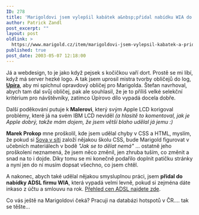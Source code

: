 ```yaml
---
ID: 278
title: 'Marigoldovi jsem vylepšil kabátek a&nbsp;přidal nabídku WIA do přehledu ADSL'
author: Patrick Zandl
post_excerpt: ""
layout: post
oldlink: >
  https://www.marigold.cz/item/marigoldovi-jsem-vylepsil-kabatek-a-pridal-nabidku-wia-do-prehledu-adsl
published: true
post_date: 2003-05-07 12:18:00
---
```

<p>
Já a webdesign, to je jako když pejsek s kočičkou vaří dort. Prostě se mi líbí, když má server hezké logo. A tak jsem uprosil mistra tvorby obličejů do log, <A href="http://www.upirsoft.sk/" target=_blank><STRONG>Upíra</STRONG></A>, aby mi spíchnul opravdový obličej pro Marigolda. Štefan navrhoval, abych tam dal svůj obličej, pak ale souhlasil, že je to příliš velké selekční kritérium pro návštěvníky, zatímco Úpírovo dílo vypadá docela dobře. </p>

<p>
Další poděkování putuje k<STRONG> Malerovi</STRONG>, který svým Apple LCD korigoval problémy, které já na svém IBM LCD neviděl <EM>(a hlasitě to komentoval, jak je Apple dobrý, takže mám dojem, že jsem větší blaho udělal já jemu :)</EM></p>

<p>
<STRONG>Marek Prokop</STRONG> mne proškolil, kde jsem udělal chyby v CSS a HTML, myslím, že pokud si <A href="http://www.sovavsiti.cz/weblog" target=_blank>Sova v síti</A> založí nějakou školu CSS, bude Marigold figurovat v učebních materiálech v bodě <EM>"Jak se to dělat nemá"</EM> ... ostatně jeho proškolení neznamená, že jsem něco změnil, jen zhruba tuším, co změnit a snad na to i dojde. Díky tomu se mi konečně podařilo doplnit patičku stránky a nyní jen do ní musím dopsat všechno, co jsem chtěl. </p>

<p>
A nakonec, abych také udělal nějakou smysluplnou práci, jsem <STRONG>přidal do nabídky ADSL firmu WIA</STRONG>, která vypadá velmi levně, pokud si zejména dáte inkaso z účtu a&#160;smlouvu na rok. <A href="/adsl">Přehled cen ADSL najdete zde</A>.&#160;</p>

<p>
Co vás ještě na Marigoldovi čeká? Pracuji na databázi hotspotů v ČR.... tak se těšte...</p>
